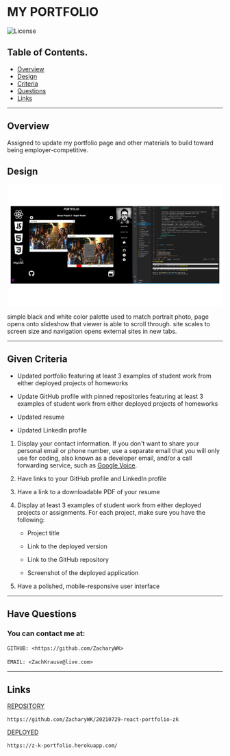 # MY PORTFOLIO 

![License](https://img.shields.io/badge/License-GNU-blue.svg)

 ## Table of Contents.
 * [Overview](#overview)
 * [Design](#overview)
 * [Criteria](#given-criteria)
 * [Questions](#have-questions)
 * [Links](#links)
 ---


## Overview 
Assigned to update my portfolio page and other materials to build toward being employer-competitive.

## Design
![image](./img/image1.png)

simple black and white color palette used to match portrait photo, page opens onto slideshow that viewer is able to scroll through. site scales to screen size and navigation opens external sites in new tabs.


---
## Given Criteria
* Updated portfolio featuring at least 3 examples of student work from either deployed projects of homeworks

* Update GitHub profile with pinned repositories featuring at least 3 examples of student work from either deployed projects of homeworks

* Updated resume

* Updated LinkedIn profile


1. Display your contact information. If you don't want to share your personal email or phone number, use a separate email that you will only use for coding, also known as a developer email, and/or a call forwarding service, such as [Google Voice](https://voice.google.com/).

2. Have links to your GitHub profile and LinkedIn profile

3. Have a link to a downloadable PDF of your resume

4. Display at least 3 examples of student work from either deployed projects or assignments. For each project, make sure you have the following:

	* Project title

	* Link to the deployed version

	* Link to the GitHub repository

	* Screenshot of the deployed application

5. Have a polished, mobile-responsive user interface

---
## Have Questions
### You can contact me at:

    GITHUB: <https://github.com/ZacharyWK>

    EMAIL: <ZachKrause@live.com>


---
## Links
[REPOSITORY](https://github.com/ZacharyWK/20210729-react-portfolio-zk)
```
https://github.com/ZacharyWK/20210729-react-portfolio-zk
```

[DEPLOYED](https://z-k-portfolio.herokuapp.com/)
```
https://z-k-portfolio.herokuapp.com/
```

